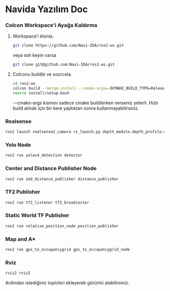 # Navida Yazılım Doc

### Colcon Workspace'i Ayağa Kaldırma
1. Workspace'i klonla.

    ```bash
    git clone https://github.com/Navi-IDA/ros2-ws.git 
    ```


    veya ssh keyin varsa 

    ```bash    
    git clone git@github.com:Navi-IDA/ros2-ws.git
    ```


2. Colconu buildle ve sourcela.

    ```bash
    cd ros2-ws
    colcon build --merge-install --cmake-args=-DCMAKE_BUILD_TYPE=Release
    source install/setup.bash
    ```
    --cmake-args kısmını sadece cmake buildlerken verseniz yeterli. Hızlı build almak için bir kere yaptıktan sonra kullanmayabilirsiniz.

### Realsense
```bash
ros2 launch realsense2_camera rs_launch.py depth_module.depth_profile:=1280x720x30 pointcloud.enable:=true pointcloud.ordered_pc:=true
```

### Yolo Node
```bash
ros2 run yolov4_detection detector
```

### Center and Distance Publisher Node

```bash
ros2 run zed_distance_publisher distance_publisher
```

### TF2 Publisher

```bash
ros2 run tf2_listener tf2_broadcaster
```

### Static World TF Publisher

```bash
ros2 run relative_position_node position_publisher
```

### Map and A*

```bash
ros2 run gps_to_occupancygrid gps_to_occupancygrid_node
```

### Rviz

```bash
rviz2 rviz2
```
Ardından istediğiniz topicleri ekleyerek görüntü alabilirsiniz.